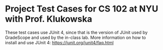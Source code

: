 # Project Test Cases for CS 102 at NYU with Prof. Klukowska
These test cases use JUnit 4, since that is the version of JUnit used by GradeScope and used by the in-class lab. More information  on how to install and use JUnit 4: https://junit.org/junit4/faq.html
